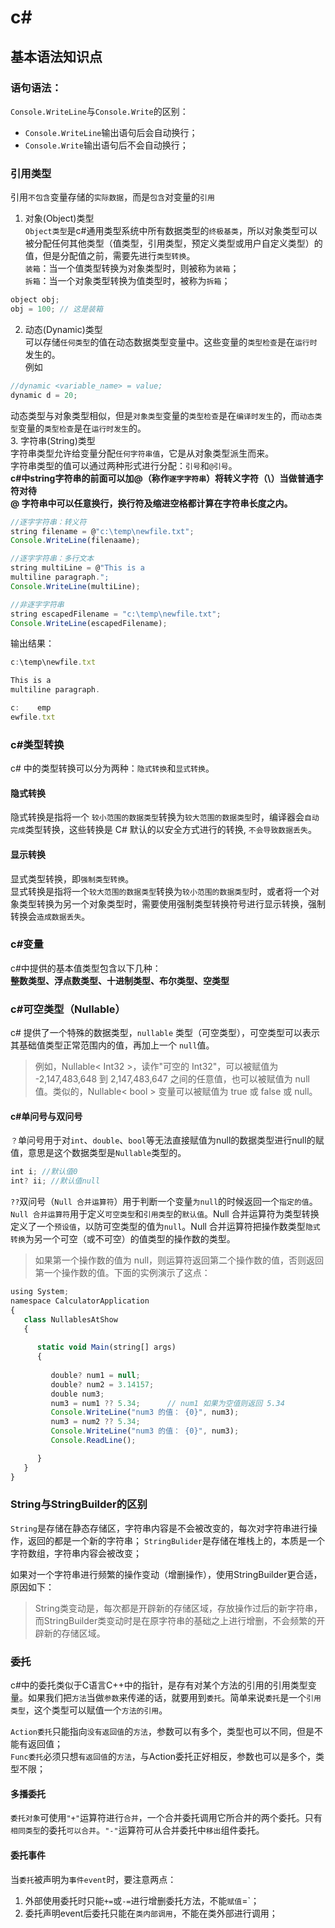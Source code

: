 # c\#
## 基本语法知识点
### 语句语法：
`Console.WriteLine`与`Console.Write`的区别：
- `Console.WriteLine`输出语句后会自动换行；
- `Console.Write`输出语句后不会自动换行；

### 引用类型
引用`不包含`变量存储的`实际数据`，而是`包含`对变量的`引用`  
1. 对象(Object)类型  
`Object类型`是c\#通用类型系统中所有数据类型的`终极基类`，所以对象类型可以被分配任何其他类型（值类型，引用类型，预定义类型或用户自定义类型）的值，但是分配值之前，需要先进行`类型转换`。  
`装箱`：当一个值类型转换为对象类型时，则被称为`装箱`；  
`拆箱`：当一个对象类型转换为值类型时，被称为`拆箱`；<br/>
```js
object obj;
obj = 100; // 这是装箱
```
2. 动态(Dynamic)类型  
可以存储`任何类型`的值在动态数据类型变量中。这些变量的`类型检查`是在`运行时`发生的。  
例如
```js
//dynamic <variable_name> = value;
dynamic d = 20;
```
动态类型与对象类型相似，但是`对象类型`变量的`类型检查`是在`编译时发生`的，而`动态类型`变量的`类型检查`是在`运行时发生`的。  
3. 字符串(String)类型  
字符串类型允许给变量分配`任何字符串值`，它是从对象类型派生而来。  
字符串类型的值可以通过两种形式进行分配：`引号`和`@引号`。  
**c\#中string字符串的前面可以加@（称作`逐字字符串`）将转义字符（\）当做普通字符对待**  
**@ 字符串中可以任意换行，换行符及缩进空格都计算在字符串长度之内。**
```js
//逐字字符串：转义符
string filename = @"c:\temp\newfile.txt";
Console.WriteLine(filenaame);

//逐字字符串：多行文本
string multiLine = @"This is a
multiline paragraph.";
Console.WriteLine(multiLine);

//非逐字字符串
string escapedFilename = "c:\temp\newfile.txt";
Console.WriteLine(escapedFilename);
```
输出结果：
```js
c:\temp\newfile.txt

This is a
multiline paragraph.

c:    emp
ewfile.txt
```

### c\#类型转换

c\# 中的类型转换可以分为两种：`隐式转换`和`显式转换`。
#### 隐式转换
隐式转换是指将一个 `较小范围的数据类型`转换为`较大范围的数据类型`时，编译器会`自动完成`类型转换，这些转换是 C# 默认的以安全方式进行的转换, `不会导致数据丢失`。
#### 显示转换
显式类型转换，即`强制类型转换`。  
显式转换是指将一个`较大范围的数据类型`转换为`较小范围的数据类型`时，或者将一个对象类型转换为另一个对象类型时，需要使用强制类型转换符号进行显示转换，强制转换会`造成数据丢失`。

### c\#变量

c\#中提供的基本值类型包含以下几种：  
**整数类型、浮点数类型、十进制类型、布尔类型、空类型**

### c\#可空类型（Nullable）
c\# 提供了一个特殊的数据类型，`nullable` 类型（可空类型），可空类型可以表示其基础值类型正常范围内的值，再加上一个 `null`值。
>例如，Nullable< Int32 >，读作"可空的 Int32"，可以被赋值为 -2,147,483,648 到 2,147,483,647 之间的任意值，也可以被赋值为 null 值。类似的，Nullable< bool > 变量可以被赋值为 true 或 false 或 null。

#### c\#单问号与双问号

`？`单问号用于对`int`、`double`、`bool`等无法直接赋值为null的数据类型进行null的赋值，意思是这个数据类型是`Nullable`类型的。
```js
int i; //默认值0
int? ii; //默认值null
```
`??`双问号（`Null 合并运算符`）用于判断一个变量`为null`的时候返回一个`指定的值`。  
`Null 合并运算符`用于定义`可空类型`和`引用类型`的`默认值`。Null 合并运算符为类型转换定义了一个`预设值`，以防可空类型的值为`null`。Null 合并运算符把操作数类型`隐式转换`为另一个可空（或不可空）的值类型的操作数的类型。
>如果第一个操作数的值为 null，则运算符返回第二个操作数的值，否则返回第一个操作数的值。下面的实例演示了这点：
```js
using System;
namespace CalculatorApplication
{
   class NullablesAtShow
   {
         
      static void Main(string[] args)
      {
         
         double? num1 = null;
         double? num2 = 3.14157;
         double num3;
         num3 = num1 ?? 5.34;      // num1 如果为空值则返回 5.34
         Console.WriteLine("num3 的值： {0}", num3);
         num3 = num2 ?? 5.34;
         Console.WriteLine("num3 的值： {0}", num3);
         Console.ReadLine();

      }
   }
}
```

### String与StringBuilder的区别

`String`是存储在静态存储区，字符串内容是不会被改变的，每次对字符串进行操作，返回的都是一个新的字符串；
`StringBulider`是存储在堆栈上的，本质是一个字符数组，字符串内容会被改变；

如果对一个字符串进行频繁的操作变动（增删操作），使用StringBuilder更合适，原因如下：  
>String类变动是，每次都是开辟新的存储区域，存放操作过后的新字符串，而StringBuilder类变动时是在原字符串的基础之上进行增删，不会频繁的开辟新的存储区域。

### 委托

c\#中的委托类似于C语言C++中的指针，是存有对某个方法的引用的引用类型变量。如果我们把`方法`当做`参数`来传递的话，就要用到`委托`。简单来说`委托`是一个`引用类型`，这个类型可以赋值一个`方法的引用`。

`Action委托`只能指向`没有返回值`的`方法`，参数可以有多个，类型也可以不同，但是不能有返回值；  
`Func委托`必须只想`有返回值`的`方法`，与Action委托正好相反，参数也可以是多个，类型不限；

#### 多播委托
`委托对象`可使用`"+"`运算符进行`合并`，一个合并委托调用它所合并的两个委托。只有`相同类型`的委托`可以合并`。`"-"`运算符可从合并委托中`移出`组件委托。

#### 委托事件
当`委托`被声明为`事件event`时，要注意两点：  
1. 外部使用委托时只能`+=`或`-=`进行增删委托方法，不能`赋值`=`；
2. 委托声明event后委托只能在`类内部调用`，不能在类外部进行调用；
